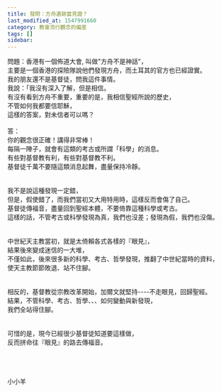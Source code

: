 ```yaml
---
title: 發問：方舟遺跡當見證？
last_modified_at: 1547991660
category: 教會流行觀念的偏差
tags: []
sidebar: 
---
```


<p>問題：香港有一個佈道大會, 叫做"方舟不是神話"，<br/>主要是一個香港的探險隊說他們發現方舟，而土耳其的官方也已經證實。<br/>我的朋友還不是基督徒，問我這件事情。<br/>我說：「我沒有深入了解，但是相信。<br/>有沒有看到方舟不重要，重要的是，我相信聖經所說的歷史，<br/>不管如何我都要信耶穌，<br/>這樣的答案，對未信者可以嗎？<br/><br/><!--more-->答：<br/>你的觀念很正確！講得非常棒！<br/>每隔一陣子，就會有這類的考古或所謂「科學」的消息。<br/>有些對基督教有利，有些對基督教不利。<br/>基督徒千萬不要隨這類消息起舞，盡量保持冷靜。<br/> <br/><br/>我不是說這種發現一定錯，<br/>但是，假使錯了，而我們當初又大用特用時，這樣反而會傷了自己。<br/>基督徒傳福音，盡量回到聖經本體，不要倚靠這種科學或考古。<br/>這樣的話，不管考古或科學發現為真，我們也沒差；發現為假，我們也沒傷。<br/> <br/><br/>中世紀天主教當初，就是太倚賴各式各樣的『眼見』，<br/>結果後來變成迷信的一大堆，<br/>不僅如此，後來很多新的科學、考古、哲學發現，推翻了中世紀當時的資料，<br/>使天主教節節敗退、站不住腳。<br/> <br/><br/>相反的，基督教從宗教改革開始，加爾文就堅持----不走眼見，回歸聖經。<br/>結果，不管科學、考古、哲學、、、如何變動與新發現，<br/>我們全站得住腳。<br/> <br/><br/>可惜的是，現今已經很少基督徒知道要這樣做，<br/>反而拼命往『眼見』的路去傳福音。<br/> <br/><br/><br/><br/>小小羊<br/><br/><br/><br/><br/><br/>
</p>